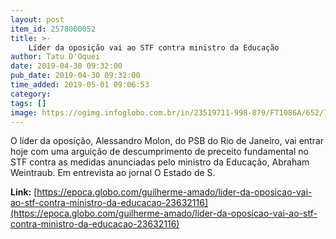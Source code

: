 ```yaml
---
layout: post
item_id: 2578000052
title: >-
    Líder da oposição vai ao STF contra ministro da Educação
author: Tatu D'Oquei
date: 2019-04-30 09:32:00
pub_date: 2019-04-30 09:32:00
time_added: 2019-05-01 09:06:53
category: 
tags: []
image: https://ogimg.infoglobo.com.br/in/23519711-998-879/FT1086A/652/77986473_BrasiliaEntrevista-do-deputado-Alessandro-Molon-da-Rede-na-Camara-dos-Deputados.-Antonio.jpg
---
```


O líder da oposição, Alessandro Molon, do PSB do Rio de Janeiro, vai entrar hoje com uma arguição de descumprimento de preceito fundamental no STF contra as medidas anunciadas pelo ministro da Educação, Abraham Weintraub. Em entrevista ao jornal O Estado de S.

**Link:** [https://epoca.globo.com/guilherme-amado/lider-da-oposicao-vai-ao-stf-contra-ministro-da-educacao-23632116](https://epoca.globo.com/guilherme-amado/lider-da-oposicao-vai-ao-stf-contra-ministro-da-educacao-23632116)

